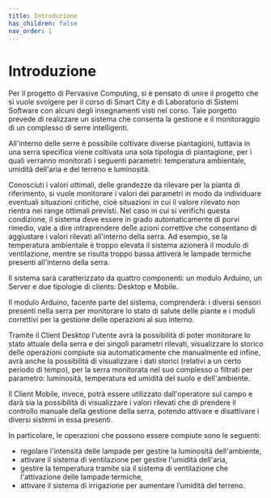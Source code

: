 ```yaml
---
title: Introduzione
has_children: false
nav_order: 1
---
```


# Introduzione
Per il progetto di Pervasive Computing, si è pensato di unire il progetto che si vuole svolgere per il corso di Smart City e di Laboratorio di Sistemi Software con alcuni degli insegnamenti visti nel corso. Tale porgetto prevede di realizzare un sistema che consenta la gestione e il monitoraggio di un complesso di serre intelligenti.

All'interno delle serre è possibile coltivare diverse piantagioni, tuttavia in una serra specifica viene coltivata una sola tipologia di piantagione, per i quali verranno monitorati i seguenti parametri: temperatura ambientale, umidità dell'aria e del terreno e luminosità.

Conosciuti i valori ottimali, delle grandezze da rilevare per la pianta di riferimento, si vuole monitorare i valori dei parametri in modo da individuare eventuali situazioni critiche, cioè situazioni in cui il valore rilevato non rientra nei range ottimali previsti. Nel caso in cui si verifichi questa condizione, il sistema deve essere in grado automaticamente di porvi rimedio, vale a dire intraprendere delle azioni correttive che consentano di aggiustare i valori rilevati all'interno della serra. Ad esempio, se la temperatura ambientale è troppo elevata il sistema azionerà il modulo di ventilazione, mentre se risulta troppo bassa attiverà le lampade termiche presenti all'interno della serra.

Il sistema sarà caratterizzato da quattro componenti: un modulo Arduino, un Server e due tipologie di clients: Desktop e Mobile.

Il modulo Arduino, facente parte del sistema, comprenderà: i diversi sensori presenti nella serra per monitorare lo stato di salute delle piante e i moduli correttivi per la gestione delle operazioni al suo interno.

Tramite il Client Desktop l'utente avrà la possibilità di poter monitorare lo stato attuale della serra e dei singoli parametri rilevati, visualizzare lo storico delle operazioni compiute sia automaticamente che manualmente ed infine, avrà anche la possibilità di visualizzare i dati storici (relativi a un certo periodo di tempo), per la serra monitorata nel suo complesso o filtrati per parametro: luminosità, temperatura ed umidità del suolo e dell'ambiente.

Il Client Mobile, invece, potrà essere utilizzato dall'operatore sul campo e darà sia la possibilità di visualizzare i valori rilevati che di prendere il controllo manuale della gestione della serra, potendo attivare e disattivare i diversi sistemi in essa presenti. 

In particolare, le operazioni che possono essere compiute sono le seguenti:

- regolare l'intensità delle lampade per gestire la luminosità dell'ambiente,
- attivare il sistema di ventilazione per gestire l'umidità dell'aria,
- gestire la temperatura tramite sia il sistema di ventilazione che l'attivazione delle lampade termiche,
- attivare il sistema di irrigazione per aumentare l’umidità del terreno.
